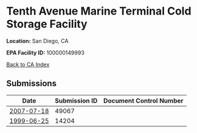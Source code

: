 # Tenth Avenue Marine Terminal Cold Storage Facility

**Location:** San Diego, CA

**EPA Facility ID:** 100000149993

[Back to CA Index](../../index.md)

## Submissions

| Date | Submission ID | Document Control Number |
|------|--------------|-------------------------|
| [2007-07-18](submissions/49067.md) | 49067 |  |
| [1999-06-25](submissions/14204.md) | 14204 |  |
